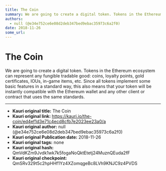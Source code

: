 ```yaml
---
title: The Coin
summary: We are going to create a digital token. Tokens in the Ethereum ecosystem can represent any fungible tradable good- coins, loyalty points, gold certificates, IOUs, in-game items, etc. Since all tokens implement some basic features in a standard way, this also means that your token will be instantly compatible with the Ethereum wallet and any other client or contract that uses the same standards.
authors:
  - null (@e34e752ce6e08d2deb347bed9ebac35973c6a2f0)
date: 2018-11-26
some_url: 
---
```


# The Coin


We are going to create a digital token. Tokens in the Ethereum ecosystem can represent any fungible tradable good: coins, loyalty points, gold certificates, IOUs, in-game items, etc. Since all tokens implement some basic features in a standard way, this also means that your token will be instantly compatible with the Ethereum wallet and any other client or contract that uses the same standards.


---

- **Kauri original title:** The Coin
- **Kauri original link:** https://kauri.io/the-coin/ed4ef1d3e71c4ecd8cfb7e2023ee23a0/a
- **Kauri original author:** null (@e34e752ce6e08d2deb347bed9ebac35973c6a2f0)
- **Kauri original Publication date:** 2018-11-26
- **Kauri original tags:** none
- **Kauri original hash:** QmVdKZm9Jvdk1wk7k5fogaNoQktEtetj24MuznQEuda2fF
- **Kauri original checkpoint:** QmSRv329t5c2hpHHf1Yz4XZomqgeBc8LVh9KNJC9z4PVDS



